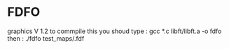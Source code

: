 # FDFO
graphics
V 1.2
to commpile this you shoud type : 
gcc *.c libft/libft.a -o fdfo
then :
./fdfo test_maps/<name of your map>.fdf
